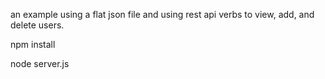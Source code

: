 an example using a flat json file and using rest api verbs to view, add, and delete users. 

npm install

node server.js
